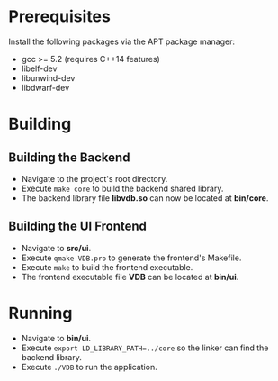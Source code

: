 # Prerequisites

Install the following packages via the APT package manager:
* gcc >= 5.2 (requires C++14 features)
* libelf-dev
* libunwind-dev
* libdwarf-dev

# Building
## Building the Backend
* Navigate to the project's root directory.
* Execute `make core` to build the backend shared library.
* The backend library file **libvdb.so** can now be located at **bin/core**.

## Building the UI Frontend
* Navigate to **src/ui**.
* Execute `qmake VDB.pro` to generate the frontend's Makefile.
* Execute `make` to build the frontend executable.
* The frontend executable file **VDB** can be located at **bin/ui**.

# Running
* Navigate to **bin/ui**.
* Execute `export LD_LIBRARY_PATH=../core` so the linker can find the backend library.
* Execute `./VDB` to run the application.
